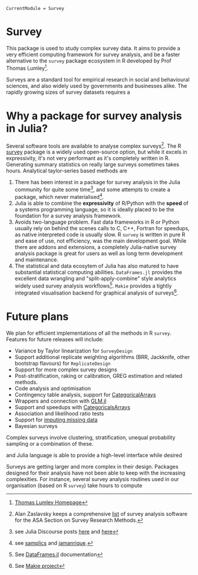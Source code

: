 ```@meta
CurrentModule = Survey
```

# Survey

This package is used to study complex survey data. It aims to provide a very efficient computing framework for survey analysis, and be a faster alternative to the `survey` package ecosystem in R developed by Prof Thomas Lumley[^lumley].

Surveys are a standard tool for empirical research in social and behavioural sciences, and also widely used by governments and businesses alike. The rapidly growing sizes of survey datasets requires a 

# Why a package for survey analysis in Julia?

Several software tools are available to analyse complex surveys[^list_packages]. The R [survey](https://r-survey.r-forge.r-project.org/survey/) package is a widely used open-source option, but while it excels in expressivity, it's not very performant as it's completely written in R. Generating summary statistics on really large surveys sometimes takes hours. Analytical taylor-series based methods are 

1. There has been interest in a package for survey analysis in the Julia community for quite some time[^2], and some attempts to create a package, which never materialised[^3]. 
2. Julia is able to combine the **expressivity** of R/Python with the **speed** of a systems programming language, so it is ideally placed to be the foundation for a survey analysis framework. 
3. Avoids two-language problem. Fast data frameworks in R or Python usually rely on behind the scenes calls to C, C++, Fortran for speedups, as native interpreted code is usually slow. R `survey` is written in pure R and ease of use, not efficiency, was the main development goal. While there are addons and extensions, a completely Julia-native survey analysis package is great for users as well as long term development and maintenance.
4. The statistical and data ecosytem of Julia has also matured to have substantial statistical computing abilities. `DataFrames.jl` provides the excellent data wrangling and "split-apply-combine" style analytics widely used survey analysis workflows[^dataframes.jl]. `Makie` provides a tightly integrated visualisation backend for graphical analysis of surveys[^makie].

# Future plans
We plan for efficient implementations of all the methods in R `survey`. Features for future releases will include:

- Variance by Taylor linearization for `SurveyDesign`
- Support additional replicate weighting algorithms (BRR, Jackknife, other bootstrap flavours) for `ReplicateDesign`
- Support for more complex survey designs
- Post-stratification, raking or calibration, GREG estimation and related methods.
- Code analysis and optimisation
- Contingency table analysis, support for [CategoricalArrays](https://github.com/JuliaData/CategoricalArrays.jl)
- Wrappers and connection with [GLM.jl](https://github.com/JuliaStats/GLM.jl)
- Support and speedups with [CategoricalsArrays](https://github.com/JuliaData/CategoricalArrays.jl)
- Association and likelihood ratio tests
- Support for [imputing missing data](https://stat.ethz.ch/CRAN/web/packages/mitools/index.html)
- Bayesian surveys

[^makie]: See [Makie project](https://docs.makie.org/stable/)
[^dataframes.jl]: See [DataFrames.jl](https://dataframes.juliadata.org/stable/) documentation
[^R_survey]: [R survey package](https://cran.r-project.org/web/packages/survey/index.html)
[^lumley]: [Thomas Lumley Homepage](https://www.stat.auckland.ac.nz/people/tlum005)
[^list_packages]: Alan Zaslavsky keeps a comprehensive [list](https://www.hcp.med.harvard.edu/statistics/survey-soft/) of survey analysis software for the ASA Section on Survey Research Methods.
[^2]: see Julia Discourse posts [here](https://discourse.julialang.org/t/any-package-for-survey-data-analysis/67317) and [here](https://discourse.julialang.org/t/analysis-of-complex-surveys-in-julia/44011) 
[^3]: see [samplics](https://github.com/samplics-org/survey.jl) and [jamanrique](https://github.com/jamanrique/SurveyAnalysis.jl).

Complex surveys involve clustering, stratification, unequal probability sampling or a combination of these.

and Julia language is able to provide a high-level interface while  desired 

Surveys are getting larger and more complex in their design. Packages designed for their analysis have not been able to keep with the increasing complexities. For instance, several survey analysis routines used in our organisation (based on R `survey`) take hours to compute


